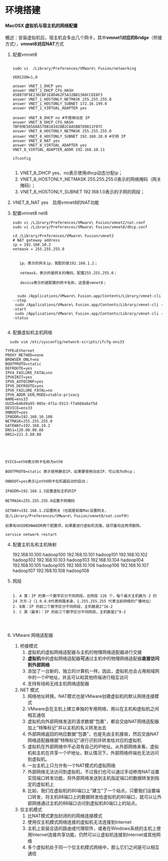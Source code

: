 # 环境搭建



#### MacOSX 虚拟机与宿主机的网络配置

概述：安装虚拟机后，宿主机会多出几个网卡，其中**vmnet1对应的Bridge**（桥接方式），**vmnet8对应NAT**方式

1. 配置vmnet8

   ```
    
   sudo vi  /Library/Preferences/VMware\ Fusion/networking
   
   VERSION=1,0
    
   answer VNET_1_DHCP yes
   answer VNET_1_DHCP_CFG_HASH 458079F9E236CBF1E8D462F5A32BB1360CCEE8F3
   answer VNET_1_HOSTONLY_NETMASK 255.255.255.0
   answer VNET_1_HOSTONLY_SUBNET 172.16.199.0
   answer VNET_1_VIRTUAL_ADAPTER yes
    
   answer VNET_8_DHCP no #不使用动态 IP
   answer VNET_8_DHCP_CFG_HASH 7BF09E5656DA570B103420B2C8A5BB789811F07C
   answer VNET_8_HOSTONLY_NETMASK 255.255.255.0
   answer VNET_8_HOSTONLY_SUBNET 192.168.10.0 #子网 IP
   answer VNET_8_NAT yes
   answer VNET_8_VIRTUAL_ADAPTER yes
   VNET_8_VIRTUAL_ADAPTER_ADDR 192.168.10.11
   
   ifconfig 
   
   
   ```
   
   1. VNET_8_DHCP yes、no表示使用dhcp动态分配ip；
   2. VNET_8_HOSTONLY_NETMASK 255.255.255.0表示的网络掩码（网关掩码）；
   3. VNET_8_HOSTONLY_SUBNET 192.168.1.0表示的子网的网段；
4. VNET_8_NAT yes　启用vmnet8的NAT功能
   
2. 配置vmnet8 net8

   ```
   sudo vi /Library/Preferences/VMware\ Fusion/vmnet2/nat.conf
   sudo vi /Library/Preferences/VMware\ Fusion/vmnet8/dhcp.conf
   
   cd /Library/Preferences/VMware\ Fusion/vmnet2
   # NAT gateway address
   ip = 192.168.10.2
   netmask = 255.255.255.0
   
   
      ip，表示的网关ip，我配的是192.168.1.2；
   
   　　netmask，表示的是网关的掩码，配置255.255.255.0；
   
   　　device表示的是配置的网卡名称，这里是vmnet8；
   
   
     sudo /Applications/VMware\ Fusion.app/Contents/Library/vmnet-cli --stop
   	sudo /Applications/VMware\ Fusion.app/Contents/Library/vmnet-cli --start
   	sudo /Applications/VMware\ Fusion.app/Contents/Library/vmnet-cli --status
   
   
   ```


3. 配置虚拟机主机网络 

 

```
  sudo vim /etc/sysconfig/network-scripts/ifcfg-ens33

TYPE=Ethernet
PROXY_METHOD=none
BROWSER_ONLY=no
BOOTPROTO=static     
DEFROUTE=yes
IPV4_FAILURE_FATAL=no
IPV6INIT=yes
IPV6_AUTOCONF=yes
IPV6_DEFROUTE=yes
IPV6_FAILURE_FATAL=no
IPV6_ADDR_GEN_MODE=stable-privacy
NAME=ens33
UUID=b4bd9a95-905e-471a-9313-f7a668a8af5d
DEVICE=ens33
ONBOOT=yes           
IPADDR=192.168.10.100  
NETMASK=255.255.255.0 
GATEWAY=192.168.10.2   
DNS1=120.80.88.88
DNS2=221.5.88.88





EVICE=eth0表示网卡名称为eth0

BOOTPROTO=static 表示使用静态IP，如果要使用动态IP，可以改为dhcp；

ONBOOT=yes表示让eth0网卡在机器启动的启动；

IPADDR=192.168.1.3设置虚拟主机的IP

NETMASK=255.255.255.0设置子网掩码

GETWAY=192.168.1.2设置网关（也就是前面Mac设置网关，在/Library/Preferences/VMware\ Fusion/vmnet8/nat.conf中）

如果有UUID和HWADDR两个配置项，如果要进行虚拟机克隆，就尽量将这两项删除。

service network restart
```

4. 配置主机名和主机映射

   192.168.10.100 hadoop100
   192.168.10.101 hadoop101
   192.168.10.102 hadoop102
   192.168.10.103 hadoop103
   192.168.10.104 hadoop104
   192.168.10.105 hadoop105
   192.168.10.106 hadoop106
   192.168.10.107 hadoop107
   192.168.10.108 hadoop108

5. 网段

   ```

   1. A 类：IP 的第一个数字区分不同网段，总网段 126 个，每个最大主机数为 2 的 24 次方-2（1.0.0.0代表网路本身，1.255.255.255 代表当前网络的广播地址）
   2. B类：IP 的前二个数字区分不同网段，主机数是2^16-2
   3. C 类（最多）：IP 的前三个数字区分不同网段，主机数是2^8-2


  
   ```

6. VMware 网络适配器
   1. 桥接模式
      1. 虚拟机的虚拟网络适配器与主机的物理网络适配器进行交接
      2. **虚拟机**中的虚拟网络适配器**可**通过主机中的物理网络适配器**直接访问到外部网络**
      3. 添加了一台新的、独立的计算机一样。因此，虚拟机也会占用局域网中的一个IP地址，并且可以和其他终端进行相互访问
      4. 支持有线和无线主机网络适配器
   2. NET 模式
      1. 网络地址转换。NAT模式也是VMware创建虚拟机的默认网络连接模式
      2. VMware会在主机上建立单独的专用网络，用以在主机和虚拟机之间相互通信
      3. 虚拟机向外部网络发送的请求数据"包裹"，都会交由NAT网络适配器加上"特殊标记"并以主机的名义转发出去
      4. 外部网络返回的响应数据"包裹"，也是先由主机接收，然后交由NAT网络适配器根据"特殊标记"进行识别并转发给对应的虚拟机
      5. 虚拟机在外部网络中不必具有自己的IP地址。从外部网络来看，虚拟机和主机在共享一个IP地址，默认情况下，外部网络终端也无法访问到虚拟机。
      6. 一台主机上只允许有一个NAT模式的虚拟网络
      7. 外部网络无法访问到虚拟机，不过我们也可以通过手动修改NAT设置实现端口转发功能，将外部网络发送到主机指定端口的数据转发到指定的虚拟机上
      8. 比如，我们在虚拟机的80端口上"建立"了一个站点，只要我们设置端口转发，将主机88端口上的数据转发给虚拟机的80端口，就可以让外部网络通过主机的88端口访问到虚拟机80端口上的站点。
   3. 仅主机模式
      1. 比NAT模式更加封闭的的网络连接模式
      2. 使用仅主机模式网络连接的虚拟机无法连接到Internet
      3. 主机上安装合适的路由或代理软件，或者在Windows系统的主机上使用Internet连接共享功能，仍然可以让虚拟机连接到Internet或其他网络
      4. 多个虚拟机处于同一个仅主机模式网络中，那么它们之间是可以相互通信